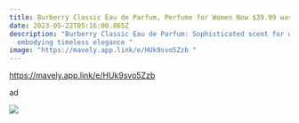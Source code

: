 ```yaml
---
title: Burberry Classic Eau de Parfum, Perfume for Women Now $39.99 was $98.00
date: 2023-05-22T05:16:00.865Z
description: "Burberry Classic Eau de Parfum: Sophisticated scent for women,
  embodying timeless elegance "
image: "https://mavely.app.link/e/HUk9svo5Zzb "
---
```

https://mavely.app.link/e/HUk9svo5Zzb 

ad 

<!--StartFragment-->

![](https://i5.walmartimages.com/asr/9ce60826-1ffa-4f76-beed-c248a895fb0c_1.5f4159ff5cb7763cfe111643f1d61043.jpeg)

<!--EndFragment-->